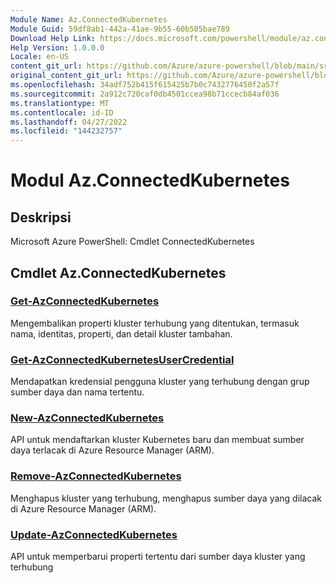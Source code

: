 ```yaml
---
Module Name: Az.ConnectedKubernetes
Module Guid: 59df8ab1-442a-41ae-9b55-60b505bae789
Download Help Link: https://docs.microsoft.com/powershell/module/az.connectedkubernetes
Help Version: 1.0.0.0
Locale: en-US
content_git_url: https://github.com/Azure/azure-powershell/blob/main/src/ConnectedKubernetes/help/Az.ConnectedKubernetes.md
original_content_git_url: https://github.com/Azure/azure-powershell/blob/main/src/ConnectedKubernetes/help/Az.ConnectedKubernetes.md
ms.openlocfilehash: 34adf752b415f615425b7b0c7432776450f2a57f
ms.sourcegitcommit: 2a912c720caf0db4501ccea98b71ccecb84af036
ms.translationtype: MT
ms.contentlocale: id-ID
ms.lasthandoff: 04/27/2022
ms.locfileid: "144232757"
---
```

# Modul Az.ConnectedKubernetes
## Deskripsi
Microsoft Azure PowerShell: Cmdlet ConnectedKubernetes

## Cmdlet Az.ConnectedKubernetes
### [Get-AzConnectedKubernetes](Get-AzConnectedKubernetes.md)
Mengembalikan properti kluster terhubung yang ditentukan, termasuk nama, identitas, properti, dan detail kluster tambahan.

### [Get-AzConnectedKubernetesUserCredential](Get-AzConnectedKubernetesUserCredential.md)
Mendapatkan kredensial pengguna kluster yang terhubung dengan grup sumber daya dan nama tertentu.

### [New-AzConnectedKubernetes](New-AzConnectedKubernetes.md)
API untuk mendaftarkan kluster Kubernetes baru dan membuat sumber daya terlacak di Azure Resource Manager (ARM).

### [Remove-AzConnectedKubernetes](Remove-AzConnectedKubernetes.md)
Menghapus kluster yang terhubung, menghapus sumber daya yang dilacak di Azure Resource Manager (ARM).

### [Update-AzConnectedKubernetes](Update-AzConnectedKubernetes.md)
API untuk memperbarui properti tertentu dari sumber daya kluster yang terhubung

